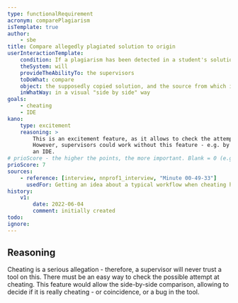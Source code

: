 ```yaml
---
type: functionalRequirement
acronym: comparePlagiarism
isTemplate: true
author:    
    - sbe
title: Compare allegedly plagiated solution to origin
userInteractionTemplate:
    condition: If a plagiarism has been detected in a student's solution
    theSystem: will
    provideTheAbilityTo: the supervisors
    toDoWhat: compare
    object: the supposedly copied solution, and the source from which it was seemingly copied
    inWhatWay: in a visual "side by side" way
goals: 
    - cheating
    - IDE
kano:
    type: excitement
    reasoning: >
        This is an excitement feature, as it allows to check the attempted cheating directly in the tool. 
        However, supervisors could work without this feature - e.g. by cloning the two repos, and comparing in 
        an IDE. 
# prioScore - the higher the points, the more important. Blank = 0 (e.g. when filtered out in 1st pass)
prioScore: 7 
sources:
    - reference: [interview, nnprof1_interview, "Minute 00-49-33"]
      usedFor: Getting an idea about a typical workflow when cheating has been detected 
history:
    v1:
        date: 2022-06-04
        comment: initially created
todo: 
ignore: 
---
```


## Reasoning

Cheating is a serious allegation - therefore, a supervisor will never trust a tool on this. There must
be an easy way to check the possible attempt at cheating. This feature would allow the side-by-side comparison, 
allowing to decide if it is really cheating - or coincidence, or a bug in the tool.
